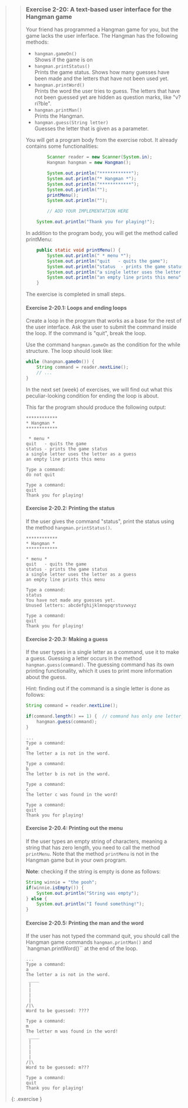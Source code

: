 >> ### Exercise 2-20: A text-based user interface for the Hangman game
>>
>> Your friend has programmed a Hangman game for you, but the game lacks the user inferface. The Hangman has the following methods:
>>
>> * `hangman.gameOn()`  
>>   Shows if the game is on
>> * `hangman.printStatus()`  
>> Prints the game status. Shows how many guesses have been made and the letters that have not been used yet.
>> * `hangman.printWord()`  
>>   Prints the word the user tries to guess. The letters that have not been guessed yet are hidden as question marks, like "v?ri?ble".
>> * `hangman.printMan()`  
>>   Prints the Hangman.
>> * `hangman.guess(String letter)`  
>>   Guesses the letter that is given as a parameter.
>>
>> You will get a program body from the exercise robot. It already contains some functionalities:
>>
>>```java
>>         Scanner reader = new Scanner(System.in);
>>         Hangman hangman = new Hangman();
>>
>>         System.out.println("************");
>>         System.out.println("* Hangman *");
>>         System.out.println("************");
>>         System.out.println("");
>>         printMenu();
>>         System.out.println("");
>>
>>         // ADD YOUR IMPLEMENTATION HERE
>>
>>     System.out.println("Thank you for playing!");
>>```
>>
>> In addition to the program body, you will get the method called printMenu:
>>
>>```java
>>     public static void printMenu() {
>>         System.out.println(" * menu *");
>>         System.out.println("quit   - quits the game");
>>         System.out.println("status  - prints the game status");
>>         System.out.println("a single letter uses the letter as a guess");
>>         System.out.println("an empty line prints this menu");
>>     }
>>```
>>
>> The exercise is completed in small steps.
>>
>> #### Exercise 2-20.1: Loops and ending loops
>>
>> Create a loop in the program that works as a base for the rest of the user interface. Ask the user to submit the command inside the loop. If the command is "quit", break the loop.
>>
>> Use the command `hangman.gameOn` as the condition for the while structure. The loop should look like:
>>
>>```java
>> while (hangman.gameOn()) {
>>     String command = reader.nextLine();
>>     // ...
>> }
>>```
>>
>> In the next set (week) of exercises, we will find out what this peculiar-looking condition for ending the loop is about.
>>
>> This far the program should produce the following output:
>>
>>```output
>> ************
>> * Hangman *
>> ************
>>
>>  * menu *
>> quit   - quits the game
>> status - prints the game status
>> a single letter uses the letter as a guess
>> an empty line prints this menu
>>
>> Type a command:
>> do not quit
>>
>> Type a command:
>> quit
>> Thank you for playing!
>>```
>>
>> #### Exercise 2-20.2: Printing the status
>>
>> If the user gives the command "status", print the status using the method `hangman.printStatus()`.
>>
>>```output
>> ************
>> * Hangman *
>> ************
>>
>> * menu *
>> quit   - quits the game
>> status - prints the game status
>> a single letter uses the letter as a guess
>> an empty line prints this menu
>>
>> Type a command:
>> status
>> You have not made any guesses yet.
>> Unused letters: abcdefghijklmnopqrstuvwxyz
>>
>> Type a command:
>> quit
>> Thank you for playing!
>>```
>>
>> #### Exercise 2-20.3: Making a guess
>>
>> If the user types in a single letter as a command, use it to make a guess. Guessing a letter occurs in the method `hangman.guess(command)`. The guessing command has its own printing functionality, which it uses to print more information about the guess.
>>
>> Hint: finding out if the command is a single letter is done as follows:
>>
>>```java
>> String command = reader.nextLine();
>>
>> if(command.length() == 1) {  // command has only one letter, so it must be a guess
>>     hangman.guess(command);
>> }
>>```
>>
>>```output
>> ...
>> Type a command:
>> a
>> The letter a is not in the word.
>>
>> Type a command:
>> b
>> The letter b is not in the word.
>>
>> Type a command:
>> c
>> The letter c was found in the word!
>>
>> Type a command:
>> quit
>> Thank you for playing!
>>```
>>
>> #### Exercise 2-20.4: Printing out the menu
>>
>> If the user types an empty string of characters, meaning a string that has zero length, you need to call the method `printMenu`. Note that the method `printMenu` is not in the Hangman game but in your own program.
>>
>> **Note**: checking if the string is empty is done as follows:
>>
>>```java
>> String winnie = "the pooh";
>> if(winnie.isEmpty()) {
>>     System.out.println("String was empty");
>> } else {
>>     System.out.println("I found something!");
>> }
>>```
>>
>> #### Exercise 2-20.5: Printing the man and the word
>>
>> If the user has not typed the command quit, you should call the Hangman game commands `hangman.printMan()` and `hangman.printWord()`` at the end of the loop.
>>
>>```output
>> ...
>> Type a command:
>> a
>> The letter a is not in the word.
>>  ____
>>  |
>>  |
>>  |
>>  |
>> /|\
>> Word to be guessed: ????
>>
>> Type a command:
>> m
>> The letter m was found in the word!
>>  ____
>>  |
>>  |
>>  |
>>  |
>> /|\
>> Word to be guessed: m???
>>
>> Type a command:
>> quit
>> Thank you for playing!
>>```
>>
>{: .exercise }